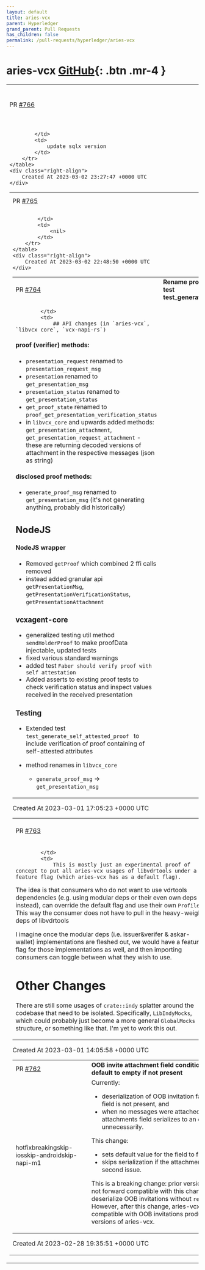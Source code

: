 ```yaml
---
layout: default
title: aries-vcx
parent: Hyperledger
grand_parent: Pull Requests
has_children: false
permalink: /pull-requests/hyperledger/aries-vcx
---
```


# aries-vcx <span class="fs-3 right-align">[GitHub](https://github.com/hyperledger/aries-vcx){: .btn .mr-4 }</span>


<div>
    <table>
        <tr>
            <td>
                PR <a href="https://github.com/hyperledger/aries-vcx/pull/766" class=".btn">#766</a>
            </td>
            <td>
                <b>
                    Update sqlx version to 0.6.2
                </b>
            </td>
        </tr>
        <tr>
            <td>
                
            </td>
            <td>
                update sqlx version
            </td>
        </tr>
    </table>
    <div class="right-align">
        Created At 2023-03-02 23:27:47 +0000 UTC
    </div>
</div>

<div>
    <table>
        <tr>
            <td>
                PR <a href="https://github.com/hyperledger/aries-vcx/pull/765" class=".btn">#765</a>
            </td>
            <td>
                <b>
                    Release 0.53.0
                </b>
            </td>
        </tr>
        <tr>
            <td>
                
            </td>
            <td>
                <nil>
            </td>
        </tr>
    </table>
    <div class="right-align">
        Created At 2023-03-02 22:48:50 +0000 UTC
    </div>
</div>

<div>
    <table>
        <tr>
            <td>
                PR <a href="https://github.com/hyperledger/aries-vcx/pull/764" class=".btn">#764</a>
            </td>
            <td>
                <b>
                    Rename prover methods, extend test test_generate_self_attested_proof
                </b>
            </td>
        </tr>
        <tr>
            <td>
                
            </td>
            <td>
                ## API changes (in `aries-vcx`, `libvcx_core`, `vcx-napi-rs`)
#### proof (verifier) methods:
- `presentation_request` renamed to `presentation_request_msg`
- `presentation` renamed to `get_presentation_msg`
- `presentation_status` renamed to `get_presentation_status`
- `get_proof_state` renamed to `proof_get_presentation_verification_status`
- in `libvcx_core` and upwards added methods: `get_presentation_attachment`, `get_presentation_request_attachment` - these are returning decoded versions of attachment in the respective messages (json as string)

#### disclosed proof methods:
- `generate_proof_msg` renamed to `get_presentation_msg` (it's not generating anything, probably did historically)

## NodeJS
#### NodeJS wrapper
- Removed `getProof` which combined 2 ffi calls removed
- instead added granular api `getPresentationMsg`, `getPresentationVerificationStatus`, `getPresentationAttachment`

###  vcxagent-core
- generalized testing util method `sendHolderProof` to make proofData injectable, updated tests
- fixed various standard warnings
- added test `Faber should verify proof with self attestation`
- Added asserts to existing proof tests to check verification status and inspect values received in the received presentation

### Testing
- Extended test `test_generate_self_attested_proof ` to include verification of proof containing of self-attested attributes

- method renames in `libvcx_core`
  - `generate_proof_msg` -> `get_presentation_msg`
            </td>
        </tr>
    </table>
    <div class="right-align">
        Created At 2023-03-01 17:05:23 +0000 UTC
    </div>
</div>

<div>
    <table>
        <tr>
            <td>
                PR <a href="https://github.com/hyperledger/aries-vcx/pull/763" class=".btn">#763</a>
            </td>
            <td>
                <b>
                    Experiment - Vdrtools as a feature flag
                </b>
            </td>
        </tr>
        <tr>
            <td>
                
            </td>
            <td>
                This is mostly just an experimental proof of concept to put all aries-vcx usages of libvdrtools under a feature flag (which aries-vcx has as a default flag).

The idea is that consumers who do not want to use vdrtools dependencies (e.g. using modular deps or their even own deps instead), can override the default flag and use their own `Profile`. This way the consumer does not have to pull in the heavy-weight deps of libvdrtools

I imagine once the modular deps (i.e. issuer&verifer & askar-wallet) implementations are fleshed out, we would have a feature flag for those implementations as well, and then importing consumers can toggle between what they wish to use.


# Other Changes
There are still some usages of `crate::indy` splatter around the codebase that need to be isolated. Specifically, `LibIndyMocks`, which could probably just become a more general `GlobalMocks` structure, or something like that. I'm yet to work this out.
            </td>
        </tr>
    </table>
    <div class="right-align">
        Created At 2023-03-01 14:05:58 +0000 UTC
    </div>
</div>

<div>
    <table>
        <tr>
            <td>
                PR <a href="https://github.com/hyperledger/aries-vcx/pull/762" class=".btn">#762</a>
            </td>
            <td>
                <b>
                    OOB invite attachment field conditional serialization, default to empty if not present
                </b>
            </td>
        </tr>
        <tr>
            <td>
                <span class="chip">hotfix</span><span class="chip">breaking</span><span class="chip">skip-ios</span><span class="chip">skip-android</span><span class="chip">skip-napi-m1</span>
            </td>
            <td>
                Currently:

* deserialization of OOB invitation fails if `requests~attach` field is not present, and
* when no messages were attached to OOB invitation, the attachments field serializes to an empty vec unnecessarily.

This change:

* sets default value for the field to fix the first issue, and
* skips serialization if the attachments are empty to fix the second issue.

This is a breaking change: prior versions of aries-vcx are not forward compatible with this change and fail to deserialize OOB invitations without `requests~attach` field. However, after this change, aries-vcx is still backwards compatible with OOB invitations produced by earlier versions of aries-vcx.
            </td>
        </tr>
    </table>
    <div class="right-align">
        Created At 2023-02-28 19:35:51 +0000 UTC
    </div>
</div>

